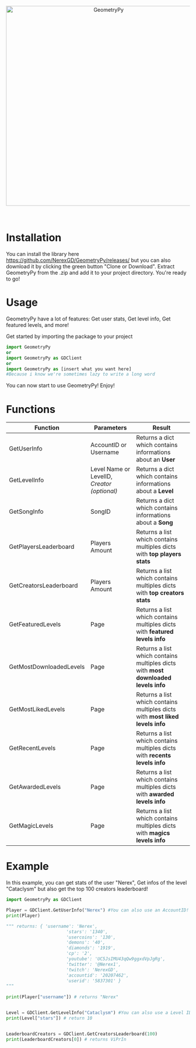 #
<div align="center">
  <br />
  <p>
    <a><img src="https://i.ibb.co/2shXHs5/logo-GEOMETRY-pu.png" width="546" alt="GeometryPy" /></a>
  </p>
  <br />
  <p>
</div>

# Installation
You can install the library here https://github.com/NerexGD/GeometryPy/releases/ but you can also download it by clicking the green button "Clone or Download". Extract GeometryPy from the .zip and add it to your project directory. You're ready to go!
# Usage
GeometryPy have a lot of features: Get user stats, Get level info, Get featured levels, and more!

Get started by importing the package to your project
```Python
import GeometryPy
or
import GeometryPy as GDClient
or
import GeometryPy as [insert what you want here]
#Because i know we're sometimes lazy to write a long word
```

You can now start to use GeometryPy! Enjoy!

# Functions
| Function | Parameters | Result |
|------|------|------------|
| GetUserInfo | AccountID or Username | Returns a dict which contains informations about an **User** |
| GetLevelInfo | Level Name or LevelID, *Creator (optional)* | Returns a dict which contains informations about a **Level**
| GetSongInfo | SongID | Returns a dict which contains informations about a **Song** |
| GetPlayersLeaderboard | Players Amount | Returns a list which contains multiples dicts with **top players stats** |
| GetCreatorsLeaderboard | Players Amount | Returns a list which contains multiples dicts with **top creators stats** |
| GetFeaturedLevels | Page | Returns a list which contains multiples dicts with **featured levels info** |
| GetMostDownloadedLevels | Page | Returns a list which contains multiples dicts with **most downloaded levels info** |
| GetMostLikedLevels | Page | Returns a list which contains multiples dicts with **most liked levels info** |
| GetRecentLevels | Page | Returns a list which contains multiples dicts with **recents levels info** |
| GetAwardedLevels | Page | Returns a list which contains multiples dicts with **awarded levels info** |
| GetMagicLevels | Page | Returns a list which contains multiples dicts with **magics levels info** |

# Example
In this example, you can get stats of the user "Nerex", Get infos of the level "Cataclysm" but also get the top 100 creators leaderboard!
```Python
import GeometryPy as GDClient

Player = GDClient.GetUserInfo("Nerex") #You can also use an AccountID!
print(Player) 

""" returns: { 'username': 'Nerex', 
                       'stars': '1340', 
                       'usercoins': '130', 
                       'demons': '40', 
                       'diamonds': '1919',
                       'cp': '2',
                       'youtube': 'UC5JsIMU43qQw9ggxdVpJgRg', 
                       'twitter': '@Nerex1', 
                       'twitch': 'NerexGD', 
                       'accountid': '20207462', 
                       'userid': '5837301' } 
"""        
                       
print(Player["username"]) # returns "Nerex"


Level = GDClient.GetLevelInfo("Cataclysm") #You can also use a Level ID and specify a creator! (GDClient.GetLevelInfo("Cataclysm", "GgBoy")
print(Level["stars"]) # return 10


LeaderboardCreators = GDClient.GetCreatorsLeaderboard(100)
print(LeaderboardCreators[0]) # returns ViPrIn
```
